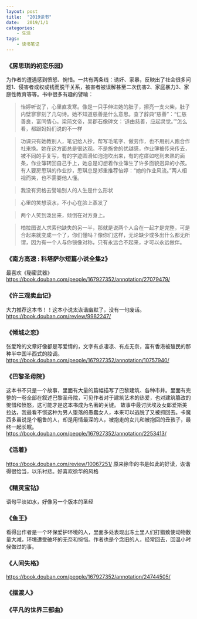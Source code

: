 ```yaml
---
layout: post
title:  "2019读书"
date:   2019/1/1 
categories: 
    - 生活 
tags:
    - 读书笔记
---
```

### 《房思琪的初恋乐园》
为作者的遭遇感到愤怒、惋惜。一共有两条线：诱奸、家暴，反映出了社会很多问题1、侵害者或权或钱而脱干关系，被害者被误解甚至二次伤害2、家庭暴力3、家庭性教育等等。书中很多有趣的譬喻：

>怡婷听说了，心里直发寒。像是一只手伸进她的肚子，擦亮一支火柴，肚子内壁寥寥刻了几句诗。她不知道慈善是什么意思。查了辞典“慈善”：“仁慈善良，富同情心。梁简文帝，吴郡石像碑文：‘道由慈善，应起灵觉。’”怎么看，都跟妈妈们说的不一样

>功课只有她教别人，笔记给人抄，帮写毛笔字、做劳作，也不用别人跑合作社来换。她在这方面总是很达观。不是施舍的优越感，作业簿被传来传去，被不同的手复写，有的字迹圆滑如泡泡吹出来，有的疙瘩如吃到未熟的面条，作业簿转回自己手上，她总是幻想着作业簿生了许多面貌迥异的小孩。有人要房思琪的作业抄，思琪总是郑重推荐怡婷：“她的作业风流。”两人相视而笑，也不需要他人懂。

>我没有资格去譬喻别人的人生是什么形状

>心里的笑想滚水，不小心在脸上蒸发了

>两个人笑到泼出来，倾倒在对方身上。

>柏拉图说人求索他缺失的另一半，那就是说两个人合在一起才是完整，可是合起来就变成一个了，你们懂吗？像你们这样，无论缺少或多出什么都无所谓，因为有一个人与你镜像对称，只有永远合不起来，才可以永远做伴。


### 《南方高速 : 科塔萨尔短篇小说全集2》
最喜欢《秘密武器》
<https://book.douban.com/people/167927352/annotation/27079479/>

### 《许三观卖血记》
大力推荐这本书！！这本小说太诙谐幽默了，没有一句废话。<https://book.douban.com/review/9982247/>

### 《倾城之恋》
张爱玲的文章好像都是写爱情的，文字有点凄凉、有点无奈，富有香港被殖民的那种半中国半西式的腔调。<https://book.douban.com/people/167927352/annotation/10757940/>

### 《巴黎圣母院》
这本书不只是一个故事，里面有大量的篇幅描写了巴黎建筑、各种市井。里面有完整的一卷全部在叙述巴黎圣母院，可见作者对于建筑艺术的热爱，也对建筑篡改的惋惜和愤怒，这可能才是这本书成为名著的关键。
故事中最讨厌埃及女郎爱斯美拉达，我最看不惯这种为男人堕落的愚蠢女人，本来可以逃脱了又被抓回去。卡魔西多虽说是个粗鲁的人，却是用情最深的人，被抱走的女儿和被抱回的丑孩子，最终一起长眠。
<https://book.douban.com/people/167927352/annotation/2253413/>

### 《活着》
<https://book.douban.com/review/10067251/>
原来徐华的书是如此的好读，诙谐得很恰当，以乐衬悲。好喜欢徐华的风格

### 《精灵宝钻》
语句平淡如水，好像另一个版本的圣经

### 《鱼王》
看得出作者是一个环保爱护环境的人，里面多处表现出冻土里人们打猎致使动物数量大减，环境遭受破坏的无奈和惋惜。作者也是个念旧的人，经常回去，回温小时候做过的事。

### 《人间失格》
<https://book.douban.com/people/167927352/annotation/24744505/>

### 《摆渡人》
### 《平凡的世界三部曲》